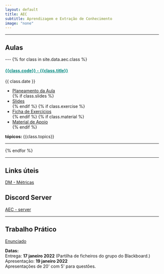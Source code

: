 ```yaml
---
layout: default
title: AEC
subtitle: Aprendizagem e Extração de Conhecimento
image: "none"
---
```



<!--<h3 style="text-align:center;">Sistemas de Aprendizagem e Extração de Conhecimento</h3>-->

---
<h2> <i class="fa fa-file-o"></i> Aulas </h2>
---
{% for class in site.data.aec.class %}

<h4> <span style="color: #048A81; text-decoration: underline;">{{class.code}} - {{class.title}}</span></h4>
<i class="fa fa-calendar"></i> {{ class.date }} 
<ul>
    <li> <a href="{{ class.plan }}" target='_blank'> Planeamento da Aula </a></li>
    {% if class.slides %} 
        <li> <a href="{{ class.slides }}" target='_blank'> Slides </a> </li>
    {% endif %}
    {% if class.exercise %} 
        <li> <a href="{{ class.exercise }}" target='_blank'> Ficha de Exercícios </a> </li>
    {% endif %}
    {% if class.material %} 
        <li> <a href="{{ class.material }}" target='_blank'> Material de Apoio </a> </li>
    {% endif %}
</ul>  
<strong> tópicos: </strong> {{class.topics}} 

---
{% endfor %}

---

<h2>Links úteis</h2>
<p> <a href="https://en.wikipedia.org/wiki/Precision_and_recall" target="_blank"> DM - Métricas </a> </p>


<h2>Discord Server</h2>
<p> <i class="fa fa-comments" aria-hidden="true"></i> <a href="https://discord.gg/nx7QM7EG" target="_blank"> AEC - server </a> </p>

---

<h2> <i class="fa fa-hand-paper-o"></i> Trabalho Prático</h2>
<p> <a href="../../data/aec/aec_TPratico.pdf" target="_blank"><i class="fa fa-file-text-o"></i> Enunciado</a> <br>
<p> <i class="fa fa-calendar"></i> <strong> Datas: </strong> <br>
Entrega: <strong> 17 janeiro 2022</strong> (Partilha de ficheiros do grupo do Blackboard.)<br>
Apresentação: <strong> 19 janeiro 2022</strong> <br>
Apresentações de 20' com 5' para questões. </p>